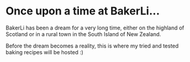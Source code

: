 # Once upon a time at BakerLi...

BakerLi has been a dream for a very long time, either on the highland of Scotland or in a rural town in the South Island of New Zealand.

Before the dream becomes a reality, this is where my tried and tested baking recipes will be hosted :)
